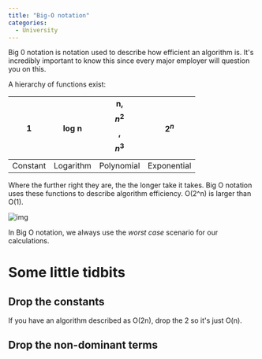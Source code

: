 ```yaml
---
title: "Big-O notation"
categories:
  - University
---
```


Big 0 notation is notation used to describe how efficient an algorithm is. It's incredibly important to know this since every major employer will question you on this.

A hierarchy of functions exist:

1 | log n| n, $$n^2$$, $$n^3$$ | $$2^n$$
--- | --- | --- | ---
Constant | Logarithm | Polynomial | Exponential

Where the further right they are, the the longer take it takes. Big O notation uses these functions to describe algorithm efficiency. O(2^n) is larger than O(1).

![img](https://www.daveperrett.com/images/articles/2010-12-07-comp-sci-101-big-o-notation/Time_Complexity.png)

In Big O notation, we always use the *worst case* scenario for our calculations.

# Some little tidbits

## Drop the constants

If you have an algorithm described as O(2n), drop the 2 so it's just O(n).

## Drop the non-dominant terms